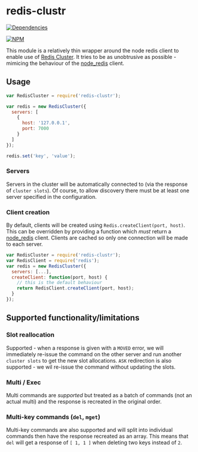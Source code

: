 # redis-clustr

[![Dependencies](https://david-dm.org/gosquared/redis-clustr.svg)](https://david-dm.org/gosquared/redis-clustr)

[![NPM](https://nodei.co/npm/redis-clustr.png?downloads=true&downloadRank=true&stars=true)](https://www.npmjs.com/package/redis-clustr)

This module is a relatively thin wrapper around the node redis client to enable use of [Redis Cluster](http://redis.io/topics/cluster-spec). It tries to be as unobtrusive as possible - mimicing the behaviour of the [node_redis](https://github.com/mranney/node_redis) client.


## Usage


```javascript
var RedisCluster = require('redis-clustr');

var redis = new RedisCluster({
  servers: [
    {
      host: '127.0.0.1',
      port: 7000
    }
  ]
});

redis.set('key', 'value');
```

### Servers

Servers in the cluster will be automatically connected to (via the response of `cluster slots`). Of course, to allow discovery there must be at least one server specified in the configuration.

### Client creation

By default, clients will be created using `Redis.createClient(port, host)`. This can be overridden by providing a function which *must* return a [node_redis](https://github.com/mranney/node_redis) client. Clients are cached so only one connection will be made to each server.

```javascript
var RedisCluster = require('redis-clustr');
var RedisClient = require('redis');
var redis = new RedisCluster({
  servers: [...],
  createClient: function(port, host) {
    // this is the default behaviour
    return RedisClient.createClient(port, host);
  }
});
```


## Supported functionality/limitations

### Slot reallocation

Supported - when a response is given with a `MOVED` error, we will immediately re-issue the command on the other server and run another `cluster slots` to get the new slot allocations. `ASK` redirection is also supported - we wil re-issue the command without updating the slots.

### Multi / Exec

Multi commands are *supported* but treated as a batch of commands (not an actual multi) and the response is recreated in the original order.

### Multi-key commands (`del`, `mget`)

Multi-key commands are also supported and will split into individual commands then have the response recreated as an array. This means that `del` will get a response of `[ 1, 1 ]`  when deleting two keys instead of `2`.
